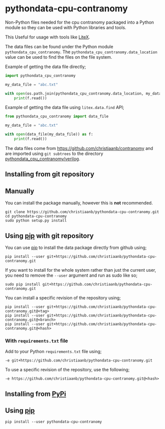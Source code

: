 # pythondata-cpu-contranomy

Non-Python  files needed for the cpu contranomy packaged
into a Python module so they can be used with Python libraries and tools.

This Useful for usage with tools like
[LiteX](https://github.com/enjoy-digital/litex.git).

The data files can be found under the Python module `pythondata_cpu_contranomy`. The
`pythondata_cpu_contranomy.data_location` value can be used to find the files on the file
system.

Example of getting the data file directly;
```python
import pythondata_cpu_contranomy

my_data_file = "abc.txt"

with open(os.path.join(pythondata_cpu_contranomy.data_location, my_data_file)) as f:
    print(f.read())
```

Example of getting the data file using `litex.data.find` API;
```python
from pythondata_cpu_contranomy import data_file

my_data_file = "abc.txt"

with open(data_file(my_data_file)) as f:
    print(f.read())
```


The data files come from https://github.com/christiaanb/contranomy
and are imported using `git subtrees` to the directory
[pythondata_cpu_contranomy/verilog](pythondata_cpu_contranomy/verilog).



## Installing from git repository

## Manually

You can install the package manually, however this is **not** recommended.

```
git clone https://github.com/christiaanb/pythondata-cpu-contranomy.git
cd pythondata-cpu-contranomy
sudo python setup.py install
```

## Using [pip](https://pip.pypa.io/) with git repository

You can use [pip](https://pip.pypa.io/) to install the data package directly
from github using;

```
pip install --user git+https://github.com/christiaanb/pythondata-cpu-contranomy.git
```

If you want to install for the whole system rather than just the current user,
you need to remove the `--user` argument and run as sudo like so;

```
sudo pip install git+https://github.com/christiaanb/pythondata-cpu-contranomy.git
```

You can install a specific revision of the repository using;
```
pip install --user git+https://github.com/christiaanb/pythondata-cpu-contranomy.git@<tag>
pip install --user git+https://github.com/christiaanb/pythondata-cpu-contranomy.git@<branch>
pip install --user git+https://github.com/christiaanb/pythondata-cpu-contranomy.git@<hash>
```

### With `requirements.txt` file

Add to your Python `requirements.txt` file using;
```
-e git+https://github.com/christiaanb/pythondata-cpu-contranomy.git
```

To use a specific revision of the repository, use the following;
```
-e https://github.com/christiaanb/pythondata-cpu-contranomy.git@<hash>
```

## Installing from [PyPi](https://pypi.org/project/pythondata-cpu-contranomy/)

## Using [pip](https://pip.pypa.io/)

```
pip install --user pythondata-cpu-contranomy
```
